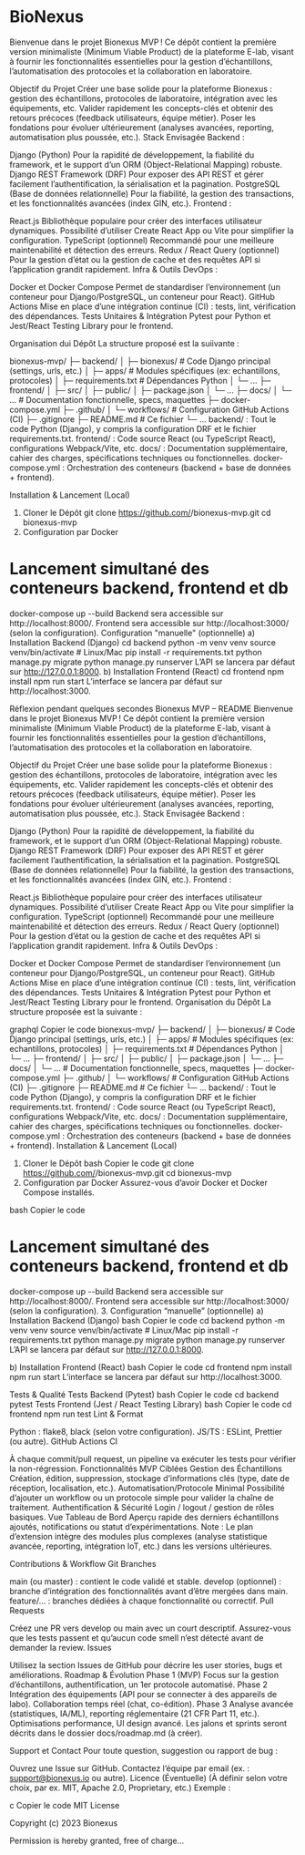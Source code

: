# BioNexus
Bienvenue dans le projet Bionexus MVP !
Ce dépôt contient la première version minimaliste (Minimum Viable Product) de la plateforme E-lab, visant à fournir les fonctionnalités essentielles pour la gestion d’échantillons, l’automatisation des protocoles et la collaboration en laboratoire.

Objectif du Projet
Créer une base solide pour la plateforme Bionexus : gestion des échantillons, protocoles de laboratoire, intégration avec les équipements, etc.
Valider rapidement les concepts-clés et obtenir des retours précoces (feedback utilisateurs, équipe métier).
Poser les fondations pour évoluer ultérieurement (analyses avancées, reporting, automatisation plus poussée, etc.).
Stack Envisagée
Backend :

Django (Python)
Pour la rapidité de développement, la fiabilité du framework, et le support d’un ORM (Object-Relational Mapping) robuste.
Django REST Framework (DRF)
Pour exposer des API REST et gérer facilement l’authentification, la sérialisation et la pagination.
PostgreSQL (Base de données relationnelle)
Pour la fiabilité, la gestion des transactions, et les fonctionnalités avancées (index GIN, etc.).
Frontend :

React.js
Bibliothèque populaire pour créer des interfaces utilisateur dynamiques.
Possibilité d’utiliser Create React App ou Vite pour simplifier la configuration.
TypeScript (optionnel)
Recommandé pour une meilleure maintenabilité et détection des erreurs.
Redux / React Query (optionnel)
Pour la gestion d’état ou la gestion de cache et des requêtes API si l’application grandit rapidement.
Infra & Outils DevOps :

Docker et Docker Compose
Permet de standardiser l’environnement (un conteneur pour Django/PostgreSQL, un conteneur pour React).
GitHub Actions
Mise en place d’une intégration continue (CI) : tests, lint, vérification des dépendances.
Tests Unitaires & Intégration
Pytest pour Python et Jest/React Testing Library pour le frontend.


Organisation dui Dépôt 
La structure proposé est la suiivante :

bionexus-mvp/
 ├─ backend/
 │   ├─ bionexus/          # Code Django principal (settings, urls, etc.)
 │   ├─ apps/              # Modules spécifiques (ex: echantillons, protocoles)
 │   ├─ requirements.txt   # Dépendances Python
 │   └─ ... 
 ├─ frontend/
 │   ├─ src/
 │   ├─ public/
 │   ├─ package.json
 │   └─ ...
 ├─ docs/
 │   └─ ...               # Documentation fonctionnelle, specs, maquettes
 ├─ docker-compose.yml
 ├─ .github/
 │   └─ workflows/         # Configuration GitHub Actions (CI)
 ├─ .gitignore
 ├─ README.md              # Ce fichier
 └─ ...
backend/ : Tout le code Python (Django), y compris la configuration DRF et le fichier requirements.txt.
frontend/ : Code source React (ou TypeScript React), configurations Webpack/Vite, etc.
docs/ : Documentation supplémentaire, cahier des charges, spécifications techniques ou fonctionnelles.
docker-compose.yml : Orchestration des conteneurs (backend + base de données + frontend).


Installation & Lancement (Local) 
1. Cloner le Dépôt 
git clone https://github.com/<votre-org-ou-utilisateur>/bionexus-mvp.git
cd bionexus-mvp
2. Configuration par Docker
# Lancement simultané des conteneurs backend, frontend et db
docker-compose up --build
Backend sera accessible sur http://localhost:8000/.
Frontend sera accessible sur http://localhost:3000/ (selon la configuration).
Configuration "manuelle" (optionnelle) 
a) Installation Backend (Django)
cd backend
python -m venv venv
source venv/bin/activate  # Linux/Mac
pip install -r requirements.txt
python manage.py migrate
python manage.py runserver
L’API se lancera par défaut sur http://127.0.0.1:8000.
b) Installation Frontend (React)
cd frontend
npm install
npm run start
L’interface se lancera par défaut sur http://localhost:3000.


Réflexion pendant quelques secondes
Bionexus MVP – README
Bienvenue dans le projet Bionexus MVP !
Ce dépôt contient la première version minimaliste (Minimum Viable Product) de la plateforme E-lab, visant à fournir les fonctionnalités essentielles pour la gestion d’échantillons, l’automatisation des protocoles et la collaboration en laboratoire.

Objectif du Projet
Créer une base solide pour la plateforme Bionexus : gestion des échantillons, protocoles de laboratoire, intégration avec les équipements, etc.
Valider rapidement les concepts-clés et obtenir des retours précoces (feedback utilisateurs, équipe métier).
Poser les fondations pour évoluer ultérieurement (analyses avancées, reporting, automatisation plus poussée, etc.).
Stack Envisagée
Backend :

Django (Python)
Pour la rapidité de développement, la fiabilité du framework, et le support d’un ORM (Object-Relational Mapping) robuste.
Django REST Framework (DRF)
Pour exposer des API REST et gérer facilement l’authentification, la sérialisation et la pagination.
PostgreSQL (Base de données relationnelle)
Pour la fiabilité, la gestion des transactions, et les fonctionnalités avancées (index GIN, etc.).
Frontend :

React.js
Bibliothèque populaire pour créer des interfaces utilisateur dynamiques.
Possibilité d’utiliser Create React App ou Vite pour simplifier la configuration.
TypeScript (optionnel)
Recommandé pour une meilleure maintenabilité et détection des erreurs.
Redux / React Query (optionnel)
Pour la gestion d’état ou la gestion de cache et des requêtes API si l’application grandit rapidement.
Infra & Outils DevOps :

Docker et Docker Compose
Permet de standardiser l’environnement (un conteneur pour Django/PostgreSQL, un conteneur pour React).
GitHub Actions
Mise en place d’une intégration continue (CI) : tests, lint, vérification des dépendances.
Tests Unitaires & Intégration
Pytest pour Python et Jest/React Testing Library pour le frontend.
Organisation du Dépôt
La structure proposée est la suivante :

graphql
Copier le code
bionexus-mvp/
 ├─ backend/
 │   ├─ bionexus/          # Code Django principal (settings, urls, etc.)
 │   ├─ apps/              # Modules spécifiques (ex: echantillons, protocoles)
 │   ├─ requirements.txt   # Dépendances Python
 │   └─ ... 
 ├─ frontend/
 │   ├─ src/
 │   ├─ public/
 │   ├─ package.json
 │   └─ ...
 ├─ docs/
 │   └─ ...               # Documentation fonctionnelle, specs, maquettes
 ├─ docker-compose.yml
 ├─ .github/
 │   └─ workflows/         # Configuration GitHub Actions (CI)
 ├─ .gitignore
 ├─ README.md              # Ce fichier
 └─ ...
backend/ : Tout le code Python (Django), y compris la configuration DRF et le fichier requirements.txt.
frontend/ : Code source React (ou TypeScript React), configurations Webpack/Vite, etc.
docs/ : Documentation supplémentaire, cahier des charges, spécifications techniques ou fonctionnelles.
docker-compose.yml : Orchestration des conteneurs (backend + base de données + frontend).
Installation & Lancement (Local)
1. Cloner le Dépôt
bash
Copier le code
git clone https://github.com/<votre-org-ou-utilisateur>/bionexus-mvp.git
cd bionexus-mvp
2. Configuration par Docker
Assurez-vous d’avoir Docker et Docker Compose installés.

bash
Copier le code
# Lancement simultané des conteneurs backend, frontend et db
docker-compose up --build
Backend sera accessible sur http://localhost:8000/.
Frontend sera accessible sur http://localhost:3000/ (selon la configuration).
3. Configuration “manuelle” (optionnelle)
a) Installation Backend (Django)
bash
Copier le code
cd backend
python -m venv venv
source venv/bin/activate  # Linux/Mac
pip install -r requirements.txt
python manage.py migrate
python manage.py runserver
L’API se lancera par défaut sur http://127.0.0.1:8000.

b) Installation Frontend (React)
bash
Copier le code
cd frontend
npm install
npm run start
L’interface se lancera par défaut sur http://localhost:3000.

Tests & Qualité
Tests Backend (Pytest)
bash
Copier le code
cd backend
pytest
Tests Frontend (Jest / React Testing Library)
bash
Copier le code
cd frontend
npm run test
Lint & Format

Python : flake8, black (selon votre configuration).
JS/TS : ESLint, Prettier (ou autre).
GitHub Actions CI

À chaque commit/pull request, un pipeline va exécuter les tests pour vérifier la non-régression.
Fonctionnalités MVP Ciblées
Gestion des Échantillons
Création, édition, suppression, stockage d’informations clés (type, date de réception, localisation, etc.).
Automatisation/Protocole Minimal
Possibilité d’ajouter un workflow ou un protocole simple pour valider la chaîne de traitement.
Authentification & Sécurité
Login / logout / gestion de rôles basiques.
Vue Tableau de Bord
Aperçu rapide des derniers échantillons ajoutés, notifications ou statut d’expérimentations.
Note : Le plan d’extension intègre des modules plus complexes (analyse statistique avancée, reporting, intégration IoT, etc.) dans les versions ultérieures.

Contributions & Workflow Git
Branches

main (ou master) : contient le code validé et stable.
develop (optionnel) : branche d’intégration des fonctionnalités avant d’être mergées dans main.
feature/... : branches dédiées à chaque fonctionnalité ou correctif.
Pull Requests

Créez une PR vers develop ou main avec un court descriptif.
Assurez-vous que les tests passent et qu’aucun code smell n’est détecté avant de demander la review.
Issues

Utilisez la section Issues de GitHub pour décrire les user stories, bugs et améliorations.
Roadmap & Évolution
Phase 1 (MVP)
Focus sur la gestion d’échantillons, authentification, un 1er protocole automatisé.
Phase 2
Intégration des équipements (API pour se connecter à des appareils de labo).
Collaboration temps réel (chat, co-édition).
Phase 3
Analyse avancée (statistiques, IA/ML), reporting réglementaire (21 CFR Part 11, etc.).
Optimisations performance, UI design avancé.
Les jalons et sprints seront décrits dans le dossier docs/roadmap.md (à créer).

Support et Contact
Pour toute question, suggestion ou rapport de bug :

Ouvrez une Issue sur GitHub.
Contactez l’équipe par email (ex. : support@bionexus.io ou autre).
Licence (Éventuelle)
(À définir selon votre choix, par ex. MIT, Apache 2.0, Proprietary, etc.)
Exemple :

c
Copier le code
MIT License

Copyright (c) 2023 Bionexus

Permission is hereby granted, free of charge...
